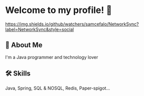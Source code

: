 
# Welcome to my profile! 👋

https://img.shields.io/github/watchers/samcefalo/NetworkSync?label=NetworkSync&style=social

## 🚀 About Me
I'm a Java programmer and technology lover

## 🛠 Skills
Java, Spring, SQL & NOSQL, Redis, Paper-spigot...


